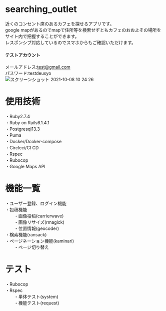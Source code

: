 # searching_outlet
近くのコンセント席のあるカフェを探せるアプリです。  
google mapがあるのでmapで住所等を検索せずともカフェのおおよその場所をサイト内で把握することができます。  
レスポンシブ対応しているのでスマホからもご確認いただけます。　　
#### テストアカウント 
メールアドレス:test@gmail.com  
パスワード:testdeusyo  
![スクリーンショット 2021-10-08 10 24 26](https://user-images.githubusercontent.com/83266893/136486810-5e2282a5-a6c4-444c-b281-b27b9c37c202.png)

# 使用技術
・Ruby2.7.4  
・Ruby on Rails6.1.4.1  
・Postgresql13.3  
・Puma  
・Docker/Dcoker-compose  
・Circleci/CI CD  
・Rspec  
・Rubocop  
・Google Maps API  

# 機能一覧
・ユーザー登録、ログイン機能  
・投稿機能  
&emsp;&emsp;・画像投稿(carrierwave)  
&emsp;&emsp;・画像リサイズ(rmagick)  
&emsp;&emsp;・位置情報(geocoder)  
・検索機能(ransack)  
・ページネーション機能(kaminari)  
&emsp;&emsp;・ページ切り替え  

# テスト
・Rubocop  
・Rspec  
&emsp;&emsp;・単体テスト(system)  
&emsp;&emsp;・機能テスト(request)
